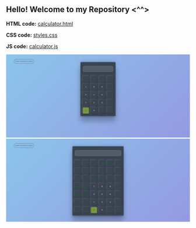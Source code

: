 ## Hello! Welcome to my Repository <^^>

**HTML code:** [calculator.html](https://github.com/sinster23/Scientific-Calculator/blob/main/calculator.html)

**CSS code:** [styles.css](https://github.com/sinster23/Scientific-Calculator/blob/main/styles.css)

**JS code:** [calculator.js](https://github.com/sinster23/Scientific-Calculator/blob/main/calculator.js)



![Scientific Calculator](https://github.com/sinster23/Screenshots/blob/main/calcss1.png)
![Scientific Calculator](https://github.com/sinster23/Screenshots/blob/main/calcss2.png)

